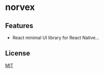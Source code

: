# norvex

## Features

  - React minimal UI library for React Native...

## License

[MIT](http://isekivacenz.mit-license.org/)
